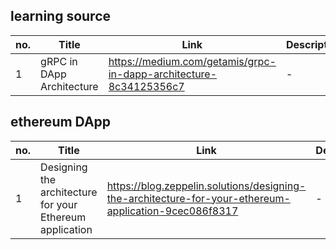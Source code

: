 ## learning source  

no. | Title | Link | Description | type | Status
--- | ----- | ---- | ----------- | ---- | ------
1 | gRPC in DApp Architecture | https://medium.com/getamis/grpc-in-dapp-architecture-8c34125356c7 | - | `blog` | :o:

## ethereum DApp
no. | Title | Link | Description | type | Status
--- | ----- | ---- | ----------- | ---- | ------
1 | Designing the architecture for your Ethereum application | https://blog.zeppelin.solutions/designing-the-architecture-for-your-ethereum-application-9cec086f8317 | - | `blog` | :o:

